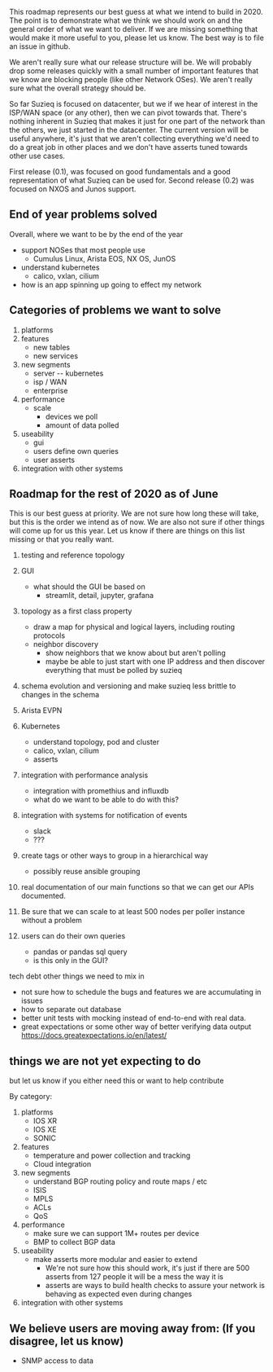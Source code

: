 This roadmap represents our best guess at what we intend to build in 2020. 
The point is to demonstrate what we think we should work on and the general
order of what we want to deliver.  If we are missing something that would make
it more useful to you, please let us know. The best way is to
file an issue in github.


We aren't really sure what our release structure will be. We will 
probably drop some releases quickly with a small number of important
features that we know are blocking people (like other Network OSes).
We aren't really sure what the overall strategy should be.

So far Suzieq is focused on datacenter, but we if we hear of 
interest in the ISP/WAN space (or any other), then we can pivot
towards that. There's nothing inherent in Suzieq that makes it just 
for one part of the network than the others, we just started in the 
datacenter. The current version will be useful anywhere, it's just 
that we aren't collecting everything we'd need to do a great job
in other places and we don't have asserts tuned towards other use cases.

First release (0.1), was focused on good fundamentals and a good 
representation of what Suzieq can be used for. Second release (0.2)
was focused on NXOS and Junos support.

## End of year problems solved
Overall, where we want to be by the end of the year
* support NOSes that most people use
    * Cumulus Linux, Arista EOS, NX OS, JunOS
* understand kubernetes
    * calico, vxlan, cilium
* how is an app spinning up going to effect my network


## Categories of problems we want to solve
1. platforms
1. features
   * new tables
   * new services
1. new segments
   * server -- kubernetes
   * isp / WAN
   * enterprise
1. performance
   * scale
      * devices we poll
      * amount of data polled
1. useability
   * gui
   * users define own queries
   * user asserts
1. integration with other systems

## Roadmap for the rest of 2020 as of June 

This is our best guess at priority. We are not sure how long these will take, but this is the order we intend as of now. We are also not sure if other things will come up for us this year. Let us know if there are things on this list missing or that you really want.

1. testing and reference topology
1. GUI
    * what should the GUI be based on
        * streamlit, detail, jupyter, grafana
1. topology as a first class property
    * draw a map for physical and logical layers, including routing protocols
    * neighbor discovery
        * show neighbors that we know about but aren't polling
        * maybe be able to just start with one IP address and then discover 
           everything that must be polled by suzieq
1. schema evolution and versioning and make suzieq less brittle to changes in the schema
1. Arista EVPN
1. Kubernetes
    * understand topology, pod and cluster
    * calico, vxlan, cilium
    * asserts
1. integration with performance analysis
    * integration with promethius and influxdb
    * what do we want to be able to do with this?
1. integration with systems for notification of events
   * slack
   * ???
1. create tags or other ways to group  in a hierarchical way
    * possibly reuse ansible grouping
    
1. real documentation of our main functions so that we can get 
our APIs documented.

1. Be sure that we can scale to at least 500 nodes per poller instance without a problem
1. users can do their own queries
    * pandas or pandas sql query
    * is this only in the GUI?


tech debt other things we need to mix in
* not sure how to schedule the bugs and features we are accumulating in issues
* how to separate out database 
* better unit tests with mocking instead of end-to-end with real data.
* great expectations or some other way of better verifying data output https://docs.greatexpectations.io/en/latest/


## things we are not yet expecting to do
but let us know if you either need this or want to help contribute

By category:

1. platforms
    * IOS XR
    * IOS XE
    * SONIC
1. features
    * temperature and power collection and tracking
    * Cloud integration
1. new segments
    * understand BGP routing policy and route maps / etc
    * ISIS 
    * MPLS
    * ACLs
    * QoS
1. performance
    * make sure we can support 1M+ routes per device
    * BMP to collect BGP data
1. useability
    * make asserts more modular and easier to extend
        * We're not sure how this should work, it's just if there are 500
        asserts from 127 people it will be a mess the way it is
        * asserts are ways to build health checks to assure your network is behaving
        as expected even during changes
1. integration with other systems


## We believe users are moving away from: (If you disagree, let us know)

* SNMP access to data

